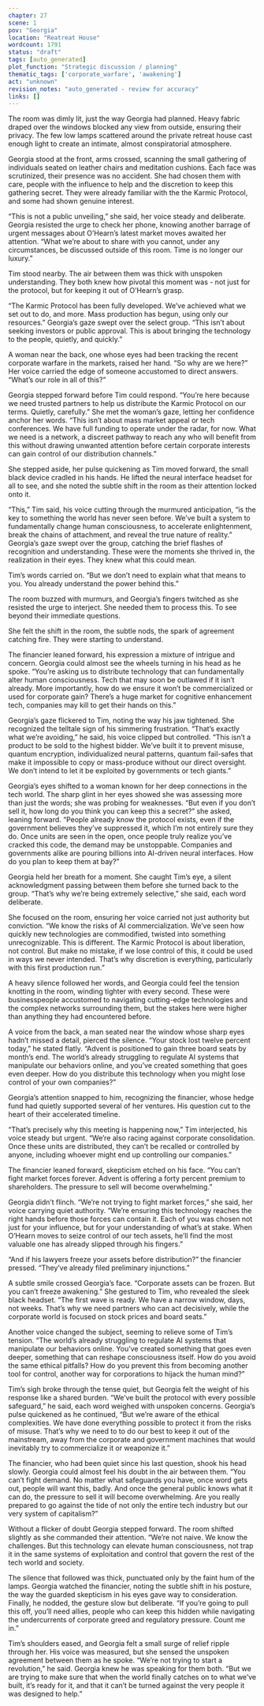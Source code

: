 ```yaml
---
chapter: 27
scene: 1
pov: "Georgia"
location: "Reatreat House"
wordcount: 1791
status: "draft"
tags: [auto_generated]
plot_function: "Strategic discussion / planning"
thematic_tags: ['corporate_warfare', 'awakening']
act: "unknown"
revision_notes: "auto_generated - review for accuracy"
links: []
---
```


The room was dimly lit, just the way Georgia had planned. Heavy fabric draped over the windows blocked any view from outside, ensuring their privacy. The few low lamps scattered around the private retreat house cast enough light to create an intimate, almost conspiratorial atmosphere. 

Georgia stood at the front, arms crossed, scanning the small gathering of individuals seated on leather chairs and meditation cushions. Each face was scrutinized, their presence was no accident. She had chosen them with care, people with the influence to help and the discretion to keep this gathering secret. They were already familiar with the the Karmic Protocol, and some had shown genuine interest. 

“This is not a public unveiling,” she said, her voice steady and deliberate. Georgia resisted the urge to check her phone, knowing another barrage of urgent messages about O’Hearn’s latest market moves awaited her attention. “What we’re about to share with you cannot, under any circumstances, be discussed outside of this room. Time is no longer our luxury.” 

Tim stood nearby. The air between them was thick with unspoken understanding. They both knew how pivotal this moment was - not just for the protocol, but for keeping it out of O’Hearn’s grasp. 

“The Karmic Protocol has been fully developed. We’ve achieved what we set out to do, and more. Mass production has begun, using only our resources.” Georgia’s gaze swept over the select group. “This isn’t about seeking investors or public approval. This is about bringing the technology to the people, quietly, and quickly.” 

A woman near the back, one whose eyes had been tracking the recent corporate warfare in the markets, raised her hand. “So why are we here?” Her voice carried the edge of someone accustomed to direct answers. “What’s our role in all of this?” 

Georgia stepped forward before Tim could respond. “You’re here because we need trusted partners to help us distribute the Karmic Protocol on our terms. Quietly, carefully.” She met the woman’s gaze, letting her confidence anchor her words. “This isn’t about mass market appeal or tech conferences. We have full funding to operate under the radar, for now. What we need is a network, a discreet pathway to reach any who will benefit from this without drawing unwanted attention before certain corporate interests can gain control of our distribution channels.” 

She stepped aside, her pulse quickening as Tim moved forward, the small black device cradled in his hands. He lifted the neural interface headset for all to see, and she noted the subtle shift in the room as their attention locked onto it. 

“This,” Tim said, his voice cutting through the murmured anticipation, “is the key to something the world has never seen before. We’ve built a system to fundamentally change human consciousness, to accelerate enlightenment, break the chains of attachment, and reveal the true nature of reality.” Georgia’s gaze swept over the group, catching the brief flashes of recognition and understanding. These were the moments she thrived in, the realization in their eyes. They knew what this could mean. 

Tim’s words carried on. “But we don’t need to explain what that means to you. You already understand the power behind this.” 

The room buzzed with murmurs, and Georgia’s fingers twitched as she resisted the urge to interject. She needed them to process this. To see beyond their immediate questions.  

She felt the shift in the room, the subtle nods, the spark of agreement catching fire. They were starting to understand. 

The financier leaned forward, his expression a mixture of intrigue and concern. Georgia could almost see the wheels turning in his head as he spoke. “You’re asking us to distribute technology that can fundamentally alter human consciousness. Tech that may soon be outlawed if it isn’t already. More importantly, how do we ensure it won’t be commercialized or used for corporate gain? There’s a huge market for cognitive enhancement tech, companies may kill to get their hands on this.” 

Georgia’s gaze flickered to Tim, noting the way his jaw tightened. She recognized the telltale sign of his simmering frustration. “That’s exactly what we’re avoiding,” he said, his voice clipped but controlled. “This isn’t a product to be sold to the highest bidder. We’ve built it to prevent misuse, quantum encryption, individualized neural patterns, quantum fail-safes that make it impossible to copy or mass-produce without our direct oversight. We don’t intend to let it be exploited by governments or tech giants.” 

Georgia’s eyes shifted to a woman known for her deep connections in the tech world. The sharp glint in her eyes showed she was assessing more than just the words; she was probing for weaknesses. “But even if you don’t sell it, how long do you think you can keep this a secret?” she asked, leaning forward. “People already know the protocol exists, even if the government believes they’ve suppressed it, which I’m not entirely sure they do. Once units are seen in the open, once people truly realize you’ve cracked this code, the demand may be unstoppable. Companies and governments alike are pouring billions into AI-driven neural interfaces. How do you plan to keep them at bay?” 

Georgia held her breath for a moment. She caught Tim’s eye, a silent acknowledgment passing between them before she turned back to the group. “That’s why we’re being extremely selective,” she said, each word deliberate. 

She focused on the room, ensuring her voice carried not just authority but conviction. “We know the risks of AI commercialization. We’ve seen how quickly new technologies are commodified, twisted into something unrecognizable. This is different. The Karmic Protocol is about liberation, not control. But make no mistake, if we lose control of this, it could be used in ways we never intended. That’s why discretion is everything, particularly with this first production run.” 

A heavy silence followed her words, and Georgia could feel the tension knotting in the room, winding tighter with every second. These were businesspeople accustomed to navigating cutting-edge technologies and the complex networks surrounding them, but the stakes here were higher than anything they had encountered before. 

A voice from the back, a man seated near the window whose sharp eyes hadn’t missed a detail, pierced the silence. “Your stock lost twelve percent today,” he stated flatly. “Advent is positioned to gain three board seats by month’s end. The world’s already struggling to regulate AI systems that manipulate our behaviors online, and you’ve created something that goes even deeper. How do you distribute this technology when you might lose control of your own companies?” 

Georgia’s attention snapped to him, recognizing the financier, whose hedge fund had quietly supported several of her ventures. His question cut to the heart of their accelerated timeline. 

“That’s precisely why this meeting is happening now,” Tim interjected, his voice steady but urgent. “We’re also racing against corporate consolidation. Once these units are distributed, they can’t be recalled or controlled by anyone, including whoever might end up controlling our companies.” 

The financier leaned forward, skepticism etched on his face. “You can’t fight market forces forever. Advent is offering a forty percent premium to shareholders. The pressure to sell will become overwhelming.” 

Georgia didn’t flinch. “We’re not trying to fight market forces,” she said, her voice carrying quiet authority. “We’re ensuring this technology reaches the right hands before those forces can contain it. Each of you was chosen not just for your influence, but for your understanding of what’s at stake. When O’Hearn moves to seize control of our tech assets, he’ll find the most valuable one has already slipped through his fingers.” 

“And if his lawyers freeze your assets before distribution?” the financier pressed. “They’ve already filed preliminary injunctions.” 

A subtle smile crossed Georgia’s face. “Corporate assets can be frozen. But you can’t freeze awakening.” She gestured to Tim, who revealed the sleek black headset. “The first wave is ready. We have a narrow window, days, not weeks. That’s why we need partners who can act decisively, while the corporate world is focused on stock prices and board seats.” 

Another voice changed the subject, seeming to relieve some of Tim’s tension. “The world’s already struggling to regulate AI systems that manipulate our behaviors online. You’ve created something that goes even deeper, something that can reshape consciousness itself. How do you avoid the same ethical pitfalls? How do you prevent this from becoming another tool for control, another way for corporations to hijack the human mind?” 

Tim’s sigh broke through the tense quiet, but Georgia felt the weight of his response like a shared burden. “We’ve built the protocol with every possible safeguard,” he said, each word weighed with unspoken concerns. Georgia’s pulse quickened as he continued, “But we’re aware of the ethical complexities. We have done everything possible to protect it from the risks of misuse. That’s why we need to to do our best to keep it out of the mainstream, away from the corporate and government machines that would inevitably try to commercialize it or weaponize it.” 

The financier, who had been quiet since his last question, shook his head slowly. Georgia could almost feel his doubt in the air between them. “You can’t fight demand. No matter what safeguards you have, once word gets out, people will want this, badly. And once the general public knows what it can do, the pressure to sell it will become overwhelming. Are you really prepared to go against the tide of not only the entire tech industry but our very system of capitalism?” 

Without a flicker of doubt Georgia stepped forward. The room shifted slightly as she commanded their attention. “We’re not naive. We know the challenges. But this technology can elevate human consciousness, not trap it in the same systems of exploitation and control that govern the rest of the tech world and society.  

The silence that followed was thick, punctuated only by the faint hum of the lamps. Georgia watched the financier, noting the subtle shift in his posture, the way the guarded skepticism in his eyes gave way to consideration. Finally, he nodded, the gesture slow but deliberate. “If you’re going to pull this off, you’ll need allies, people who can keep this hidden while navigating the undercurrents of corporate greed and regulatory pressure. Count me in.” 

Tim’s shoulders eased, and Georgia felt a small surge of relief ripple through her. His voice was measured, but she sensed the unspoken agreement between them as he spoke. “We’re not trying to start a revolution,” he said. Georgia knew he was speaking for them both. “But we are trying to make sure that when the world finally catches on to what we’ve built, it’s ready for it, and that it can’t be turned against the very people it was designed to help.”
